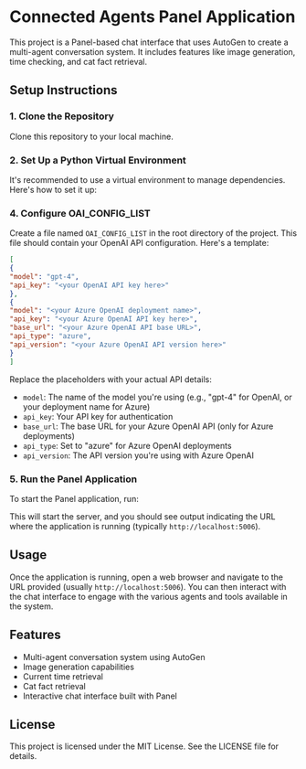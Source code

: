 # Connected Agents Panel Application

This project is a Panel-based chat interface that uses AutoGen to create a multi-agent conversation system. It includes features like image generation, time checking, and cat fact retrieval.

## Setup Instructions

### 1. Clone the Repository

Clone this repository to your local machine.

### 2. Set Up a Python Virtual Environment

It's recommended to use a virtual environment to manage dependencies. Here's how to set it up:


### 4. Configure OAI_CONFIG_LIST

Create a file named `OAI_CONFIG_LIST` in the root directory of the project. This file should contain your OpenAI API configuration. Here's a template:

```json
[
{
"model": "gpt-4",
"api_key": "<your OpenAI API key here>"
},
{
"model": "<your Azure OpenAI deployment name>",
"api_key": "<your Azure OpenAI API key here>",
"base_url": "<your Azure OpenAI API base URL>",
"api_type": "azure",
"api_version": "<your Azure OpenAI API version here>"
}
]
```

Replace the placeholders with your actual API details:
- `model`: The name of the model you're using (e.g., "gpt-4" for OpenAI, or your deployment name for Azure)
- `api_key`: Your API key for authentication
- `base_url`: The base URL for your Azure OpenAI API (only for Azure deployments)
- `api_type`: Set to "azure" for Azure OpenAI deployments
- `api_version`: The API version you're using with Azure OpenAI

### 5. Run the Panel Application

To start the Panel application, run:


This will start the server, and you should see output indicating the URL where the application is running (typically `http://localhost:5006`).

## Usage

Once the application is running, open a web browser and navigate to the URL provided (usually `http://localhost:5006`). You can then interact with the chat interface to engage with the various agents and tools available in the system.

## Features

- Multi-agent conversation system using AutoGen
- Image generation capabilities
- Current time retrieval
- Cat fact retrieval
- Interactive chat interface built with Panel

## License

This project is licensed under the MIT License. See the LICENSE file for details.